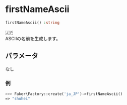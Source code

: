 # firstNameAscii
```php
firstNameAscii() :string
```
:jp:  
ASCIIの名前を生成します。

## パラメータ
なし

### 例
```php
>>> Faker\Factory::create('ja_JP')->firstNameAscii()
=> "shuhei"
```
